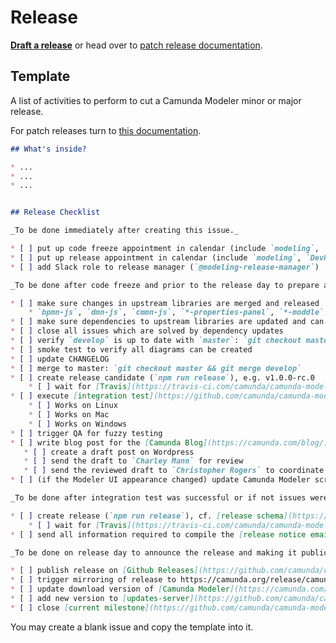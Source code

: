 # Release

__[Draft a release](https://github.com/camunda/camunda-modeler/issues/new?body=%23%23+What%27s+inside%3F%0A%0A*+...%0A*+...%0A*+...%0A%0A%0A%23%23+Release+Checklist%0A%0A_To+be+done+immediately+after+creating+this+issue._%0A%0A*+%5B+%5D+put+up+code+freeze+appointment+in+calendar+%28include+%60modeling%60%2C+%60qa%60%2C+%60infra%60%2C+and+%60Team-Support%60%29%0A*+%5B+%5D+put+up+release+appointment+in+calendar+%28include+%60modeling%60%2C+%60DevRel%60+and+Marketing+%5B+%60Charley+Mann%60+%26+%60Christopher+Rogers%60+%5D%29%0A*+%5B+%5D+add+Slack+role+to+release+manager+%28%60%40modeling-release-manager%60%29%0A%0A_To+be+done+after+code+freeze+and+prior+to+the+release+day+to+prepare+and+build+the+release._%0A%0A*+%5B+%5D+make+sure+changes+in+upstream+libraries+are+merged+and+released%0A++++*+%60bpmn-js%60%2C+%60dmn-js%60%2C+%60cmmn-js%60%2C+%60*-properties-panel%60%2C+%60*-moddle%60%2C+...%0A*+%5B+%5D+make+sure+dependencies+to+upstream+libraries+are+updated+and+can+be+installed+%28%60rm+-rf+node_modules+%26%26+npm+i+%26%26+npm+run+all%60+works%29%0A*+%5B+%5D+close+all+issues+which+are+solved+by+dependency+updates%0A*+%5B+%5D+verify+%60develop%60+is+up+to+date+with+%60master%60%3A+%60git+checkout+master+%26%26+git+pull+%26%26+git+checkout+develop+%26%26+git+merge+master%60%0A*+%5B+%5D+smoke+test+to+verify+all+diagrams+can+be+created%0A*+%5B+%5D+update+CHANGELOG%0A*+%5B+%5D+merge+to+master%3A+%60git+checkout+master+%26%26+git+merge+develop%60%0A*+%5B+%5D+create+release+candidate+%28%60npm+run+release%60%29%2C+e.g.+v1.0.0-rc.0%0A++++*+%5B+%5D+wait+for+%5BTravis%5D%28https%3A%2F%2Ftravis-ci.com%2Fcamunda%2Fcamunda-modeler%29+to+build+the+executables%0A*+%5B+%5D+execute+%5Bintegration+test%5D%28https%3A%2F%2Fgithub.com%2Fcamunda%2Fcamunda-modeler%2Fblob%2Fmaster%2Fdocs%2F.project%2FINTEGRATION_TEST.md%29+on+%5Breleased+artifacts%5D%28https%3A%2F%2Fgithub.com%2Fcamunda%2Fcamunda-modeler%2Freleases%29%0A++++*+%5B+%5D+Works+on+Linux%0A++++*+%5B+%5D+Works+on+Mac%0A++++*+%5B+%5D+Works+on+Windows%0A*+%5B+%5D+trigger+QA+for+fuzzy+testing%0A*+%5B+%5D+write+blog+post+for+the+%5BCamunda+Blog%5D%28https%3A%2F%2Fcamunda.com%2Fblog%2F%29%0A+++*+%5B+%5D+create+a+draft+post+on+Wordpress%0A+++*+%5B+%5D+send+the+draft+to+%60Charley+Mann%60+for+review%0A+++*+%5B+%5D+send+the+reviewed+draft+to+%60Christopher+Rogers%60+to+coordinate+the+publishing%0A*+%5B+%5D+%28if+the+Modeler+UI+appearance+changed%29+update+Camunda+Modeler+screenshots+%28and+potentially+text+content%29+in+the+docs+using++%5Bautomation+scripts%5D%28https%3A%2F%2Fgithub.com%2Fcamunda%2Fcamunda-docs-modeler-screenshots%29%0A%0A_To+be+done+after+integration+test+was+successful+or+if+not+issues+were+fixed._%0A%0A*+%5B+%5D+create+release+%28%60npm+run+release%60%29%2C+cf.+%5Brelease+schema%5D%28https%3A%2F%2Fgithub.com%2Fbpmn-io%2Finternal-docs%2Ftree%2Fmaster%2Frelease-schema%29%0A++++*+%5B+%5D+wait+for+%5BTravis%5D%28https%3A%2F%2Ftravis-ci.com%2Fcamunda%2Fcamunda-modeler%29+to+build+the+executables%0A*+%5B+%5D+send+all+information+required+to+compile+the+%5Brelease+notice+email%5D%28https%3A%2F%2Fgithub.com%2Fbpmn-io%2Finternal-docs%2Fblob%2Fmaster%2Fcamunda-modeler%2FREADME.md%23release-notice-email%29+to+the+%5B%60%40product-release-presentation-dri%60+role%5D%28https%3A%2F%2Fconfluence.camunda.com%2Fpages%2Fviewpage.action%3FspaceKey%3DcamBPM%26title%3DRelease%2BPresentation%2BOrganization%29%0A%0A_To+be+done+on+release+day+to+announce+the+release+and+making+it+publically+available._%0A%0A*+%5B+%5D+publish+release+on+%5BGithub+Releases%5D%28https%3A%2F%2Fgithub.com%2Fcamunda%2Fcamunda-modeler%2Freleases%29%0A*+%5B+%5D+trigger+mirroring+of+release+to+https%3A%2F%2Fcamunda.org%2Frelease%2Fcamunda-modeler%2F+via+%5BJenkins%5D%28https%3A%2F%2Fci.cambpm.camunda.cloud%2Fjob%2Fsideprojects%2Fjob%2Fcamunda-modeler-desktop-RELEASE%2Fbuild%3Fdelay%3D0sec%29%0A*+%5B+%5D+update+download+version+of+%5BCamunda+Modeler%5D%28https%3A%2F%2Fcamunda.com%2Fde%2Fdownload%2Fmodeler%2F%29+by+reaching+out+to+%60David+Paradis%60%0A*+%5B+%5D+add+new+version+to+%5Bupdates-server%5D%28https%3A%2F%2Fgithub.com%2Fcamunda%2Fcamunda-modeler-update-server%29+releases+JSON+file.+Merge+this+file+to+master%2Flive+branches.%0A*+%5B+%5D+close+%5Bcurrent+milestone%5D%28https%3A%2F%2Fgithub.com%2Fcamunda%2Fcamunda-modeler%2Fmilestones%29&title=Release+Camunda+Modeler+vX.X.X&labels=release)__ or head over to [patch release documentation](./PATCH_RELEASE.md).


## Template

A list of activities to perform to cut a Camunda Modeler minor or major release.

For patch releases turn to [this documentation](./PATCH_RELEASE.md).

```markdown
## What's inside?

* ...
* ...
* ...


## Release Checklist

_To be done immediately after creating this issue._

* [ ] put up code freeze appointment in calendar (include `modeling`, `qa`, `infra`, and `Team-Support`)
* [ ] put up release appointment in calendar (include `modeling`, `DevRel` and Marketing [ `Charley Mann` & `Christopher Rogers` ])
* [ ] add Slack role to release manager (`@modeling-release-manager`)

_To be done after code freeze and prior to the release day to prepare and build the release._

* [ ] make sure changes in upstream libraries are merged and released
    * `bpmn-js`, `dmn-js`, `cmmn-js`, `*-properties-panel`, `*-moddle`, ...
* [ ] make sure dependencies to upstream libraries are updated and can be installed (`rm -rf node_modules && npm i && npm run all` works)
* [ ] close all issues which are solved by dependency updates
* [ ] verify `develop` is up to date with `master`: `git checkout master && git pull && git checkout develop && git merge master`
* [ ] smoke test to verify all diagrams can be created
* [ ] update CHANGELOG
* [ ] merge to master: `git checkout master && git merge develop`
* [ ] create release candidate (`npm run release`), e.g. v1.0.0-rc.0
    * [ ] wait for [Travis](https://travis-ci.com/camunda/camunda-modeler) to build the executables
* [ ] execute [integration test](https://github.com/camunda/camunda-modeler/blob/master/docs/.project/INTEGRATION_TEST.md) on [released artifacts](https://github.com/camunda/camunda-modeler/releases)
    * [ ] Works on Linux
    * [ ] Works on Mac
    * [ ] Works on Windows
* [ ] trigger QA for fuzzy testing
* [ ] write blog post for the [Camunda Blog](https://camunda.com/blog/)
   * [ ] create a draft post on Wordpress
   * [ ] send the draft to `Charley Mann` for review
   * [ ] send the reviewed draft to `Christopher Rogers` to coordinate the publishing
* [ ] (if the Modeler UI appearance changed) update Camunda Modeler screenshots (and potentially text content) in the docs using  [automation scripts](https://github.com/camunda/camunda-docs-modeler-screenshots)

_To be done after integration test was successful or if not issues were fixed._

* [ ] create release (`npm run release`), cf. [release schema](https://github.com/bpmn-io/internal-docs/tree/master/release-schema)
    * [ ] wait for [Travis](https://travis-ci.com/camunda/camunda-modeler) to build the executables
* [ ] send all information required to compile the [release notice email](https://github.com/bpmn-io/internal-docs/blob/master/camunda-modeler/README.md#release-notice-email) to the [`@product-release-presentation-dri` role](https://confluence.camunda.com/pages/viewpage.action?spaceKey=camBPM&title=Release+Presentation+Organization)

_To be done on release day to announce the release and making it publically available._

* [ ] publish release on [Github Releases](https://github.com/camunda/camunda-modeler/releases)
* [ ] trigger mirroring of release to https://camunda.org/release/camunda-modeler/ via [Jenkins](https://ci.cambpm.camunda.cloud/job/sideprojects/job/camunda-modeler-desktop-RELEASE/build?delay=0sec)
* [ ] update download version of [Camunda Modeler](https://camunda.com/de/download/modeler/) by reaching out to `David Paradis`
* [ ] add new version to [updates-server](https://github.com/camunda/camunda-modeler-update-server) releases JSON file. Merge this file to master/live branches.
* [ ] close [current milestone](https://github.com/camunda/camunda-modeler/milestones)
```

You may create a blank issue and copy the template into it.
